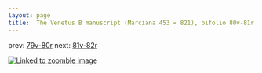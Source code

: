 ```yaml
---
layout: page
title:  The Venetus B manuscript (Marciana 453 = 821), bifolio 80v-81r
---
```


prev: [79v-80r](../79v-80r/) next: [81v-82r](../81v-82r/)



[![Linked to zoomble image](http://www.homermultitext.org/iipsrv?IIIF=/project/homer/pyramidal/deepzoom/hmt/vbbifolio/v1/vb_80v_81r.tif/full/2000,/0/default.jpg)](http://www.homermultitext.org/ict2/?urn=urn:cite2:hmt:vbbifolio.v1:vb_80v_81r)

